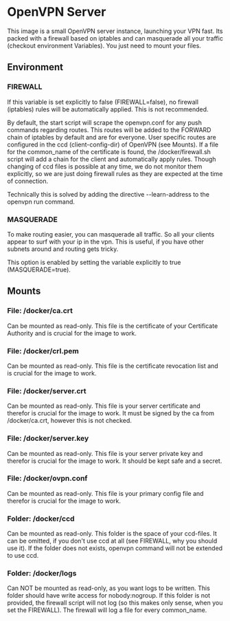 # OpenVPN Server

This image is a small OpenVPN server instance, launching your VPN fast.
Its packed with a firewall based on iptables and can masquerade all your traffic (checkout environment Variables).
You just need to mount your files.

## Environment

### FIREWALL

If this variable is set explicitly to false (FIREWALL=false), no firewall (iptables) rules will be automatically applied.
This is not recommended.

By default, the start script will scrape the openvpn.conf for any push commands regarding routes. 
This routes will be added to the FORWARD chain of iptables by default and are for everyone.
User specific routes are configured in the ccd (client-config-dir) of OpenVPN (see Mounts).
If a file for the common_name of the certificate is found, the /docker/firewall.sh script will add a chain for the client and automatically apply rules.
Though changing of ccd files is possible at any time, we do not monitor them explicitly, so we are just doing firewall rules as they are expected at the time of connection.

Technically this is solved by adding the directive --learn-address to the openvpn run command.

### MASQUERADE

To make routing easier, you can masquerade all traffic.
So all your clients appear to surf with your ip in the vpn.
This is useful, if you have other subnets around and routing gets tricky.

This option is enabled by setting the variable explicitly to true (MASQUERADE=true).

## Mounts

### File: /docker/ca.crt

Can be mounted as read-only.
This file is the certificate of your Certificate Authority and is crucial for the image to work.

### File: /docker/crl.pem

Can be mounted as read-only.
This file is the certificate revocation list and is crucial for the image to work.

### File: /docker/server.crt

Can be mounted as read-only.
This file is your server certificate and therefor is crucial for the image to work.
It must be signed by the ca from /docker/ca.crt, however this is not checked.

### File: /docker/server.key

Can be mounted as read-only.
This file is your server private key and therefor is crucial for the image to work.
It should be kept safe and a secret.

### File: /docker/ovpn.conf

Can be mounted as read-only.
This file is your primary config file and therefor is crucial for the image to work.

### Folder: /docker/ccd

Can be mounted as read-only.
This folder is the space of your ccd-files.
It can be omitted, if you don't use ccd at all (see FIREWALL, why you should use it).
If the folder does not exists, openvpn command will not be extended to use ccd.

### Folder: /docker/logs

Can NOT be mounted as read-only, as you want logs to be written.
This folder should have write access for nobody:nogroup.
If this folder is not provided, the firewall script will not log (so this makes only sense, when you set the FIREWALL).
The firewall will log a file for every common_name. 
